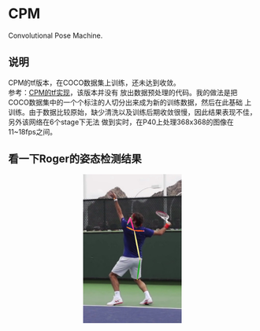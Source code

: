 # CPM
Convolutional Pose Machine.  

## 说明
CPM的tf版本，在COCO数据集上训练，还未达到收敛。  
参考：[CPM的tf实现](https://github.com/timctho/convolutional-pose-machines-tensorflow)，该版本并没有
放出数据预处理的代码。我的做法是把COCO数据集中的一个个标注的人切分出来成为新的训练数据，然后在此基础
上训练。由于数据比较原始，缺少清洗以及训练后期收敛很慢，因此结果表现不佳，另外该网络在6个stage下无法
做到实时，在P40上处理368x368的图像在11~18fps之间。

## 看一下Roger的姿态检测结果
<p align="center">
    <img src="./test.jpg", width="200">
</p>
